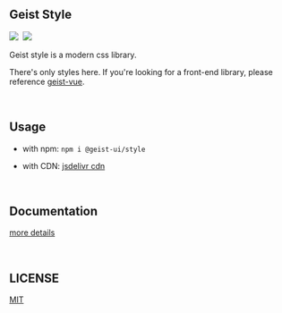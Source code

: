 ## Geist Style
<p align="left">
  <img src="https://circleci.com/gh/geist-org/style/tree/master.svg?style=svg"><span>&nbsp</span>
  <img src="https://img.shields.io/badge/minzipped-11kb-green.svg?style=popout&colorB=01b301">
</p>

Geist style is a modern css library.

There's only styles here. If you're looking for a front-end library, please reference [geist-vue](https://github.com/geist-org/vue).

<br/>

## Usage

- with npm: `npm i @geist-ui/style`

- with CDN: [jsdelivr cdn](https://cdn.jsdelivr.net/npm/@geist-ui/style@latest/dist/style.css)

<br/>

## Documentation
[more details](https://style.geist-ui.dev/)

<br/>

## LICENSE
[MIT](LICENSE)

